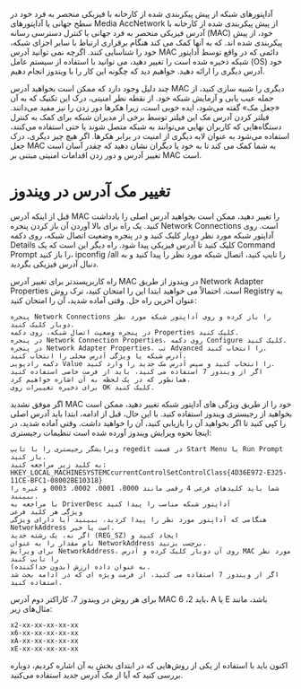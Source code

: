 آداپتورهای شبکه از پیش پیکربندی شده از کارخانه با فیزیکی منحصر به فرد خود در سطح جهانی یا آداپتورهای Media AccNetwork از پیش پیکربندی شده از کارخانه با آدرس فیزیکی منحصر به فرد جهانی یا کنترل دسترسی رسانه (MAC) خود، از پیش پیکربندی شده اند.
که به آنها کمک می کند هنگام برقراری ارتباط با سایر اجزای شبکه، خود را شناسایی کنند.
اگرچه نمی توانید آدرس MAC دائمی که در واقع توسط آداپتور شبکه ذخیره شده است را تغییر دهید،
می توانید با استفاده از سیستم عامل (OS) خود آدرس دیگری را ارائه دهید. خواهیم دید که چگونه این کار را با ویندوز انجام دهیم.

چند دلیل وجود دارد که ممکن است بخواهید آدرس MAC دیگری را شبیه سازی کنید، از جمله عیب یابی و آزمایش شبکه خود.
از نقطه نظر امنیتی، درک این تکنیک که به آن «جعل مک» گفته می‌شود، ایده خوبی است، زیرا هکرها دور زدن را نیز مفید می‌دانند.
فیلتر کردن آدرس مک این فیلتر توسط برخی از مدیران شبکه برای کمک به کنترل دستگاه‌هایی که کاربران نهایی می‌توانند به شبکه متصل شوند یا حتی استفاده می‌کنند، استفاده می‌شود
به عنوان لایه دیگری از امنیت در برابر هکرها. اگر هیچ چیز دیگری، درک جعل MAC به شما کمک می کند تا به خود یا دیگران نشان دهید که چقدر آسان است
تغییر آدرس و دور زدن اقدامات امنیتی مبتنی بر MAC است.


# تغییر مک آدرس در ویندوز

قبل از اینکه آدرس MAC را تغییر دهید، ممکن است بخواهید آدرس اصلی را یادداشت کنید. یک راه برای بالا آوردن آن باز کردن پنجره Network Connections است.
روی آداپتور شبکه مورد نظر دوبار کلیک کنید و در پنجره وضعیت اتصال شبکه، روی دکمه Details کلیک کنید تا آدرس فیزیکی پیدا شود.
راه دیگر این است که یک Command Prompt را باز کنید، ipconfig /all را تایپ کنید، اتصال شبکه مورد نظر را پیدا کنید و به دنبال آدرس فیزیکی بگردید.

راه کاربرپسندتر برای تغییر آدرس MAC در ویندوز از طریق Network Adapter Properties است. احتمالاً می خواهید ابتدا این را امتحان کنید،
ترک روش Registry به عنوان آخرین راه حل. وقتی آماده شدید، آن را امتحان کنید:


    پنجره Network Connections را باز کرده و روی آداپتور شبکه مورد نظر دوبار کلیک کنید.
    در پنجره وضعیت اتصال شبکه، روی دکمه Properties کلیک کنید.
    در پنجره Network Connection Properties، روی دکمه Configure کلیک کنید.
    در پنجره Network Adapter Properties، تب Advanced را انتخاب کنید.
    آدرس شبکه یا ویژگی آدرس محلی را انتخاب کنید،
    دکمه رادیویی Value را انتخاب کنید و سپس آدرس مک جدید را وارد کنید.
    اگر از ویندوز 7 استفاده می کنید، باید از فرمت خاصی استفاده کنید همانطور که در یک لحظه به آن اشاره خواهیم کرد.
    برای ذخیره تغییرات روی OK کلیک کنید.

اگر موفق نشدید MAC خود را از طریق ویژگی های آداپتور شبکه تغییر دهید، ممکن است بخواهید از رجیستری ویندوز استفاده کنید.
با این حال، قبل از ادامه، ابتدا باید آدرس اصلی را کپی کنید تا اگر بخواهید آن را بازیابی کنید، آن را خواهید داشت.
وقتی آماده شدید، در اینجا نحوه ویرایش ویندوز آورده شده است
تنظیمات رجیستری:


    ویرایشگر رجیستری را با تایپ regedit در قسمت Start Menu یا Run Prompt باز کنید.
    به کلید زیر مراجعه کنید:
    HKEY_LOCAL_MACHINESYSTEMCcurrentControlSetControlClass{4D36E972-E325-11CE-BFC1-08002BE10318}
    شما باید کلیدهای فرعی 4 رقمی مانند 0000، 0001، 0002، 0003 و غیره را ببینید.
    با مراجعه به DriverDesc آداپتور شبکه مناسب را پیدا کنید
    ویژگی هر کلید فرعی
    هنگامی که آداپتور مورد نظر را پیدا کردید، ببینید آیا دارای ویژگی NetworkAddress است یا خیر.
    اگر نه، یک رشته جدید (REG_SZ) ایجاد کنید و
    نام مقدار را به عنوان NetworkAddress برچسب بزنید.
    برای ویرایش NetworkAddress، روی آن دوبار کلیک کرده و آدرس MAC مورد نظر را تایپ کنید
    (بدون جداکننده) به عنوان داده ارزش.
    اگر از ویندوز 7 استفاده می کنید، از فرمت ویژه ای که در ادامه بحث شد استفاده کنید.

برای هر روش در ویندوز 7، کاراکتر دوم آدرس MAC باید 2، 6، A یا E باشد، مانند مثال‌های زیر:

    x2-xx-xx-xx-xx-xx
    x6-xx-xx-xx-xx-xx
    xA-xx-xx-xx-xx-xx
    xE-xx-xx-xx-xx-xx

اکنون باید با استفاده از یکی از روش‌هایی که در ابتدای بخش به آن اشاره کردیم، دوباره بررسی کنید که آیا از مک آدرس جدید استفاده می‌کنید.
